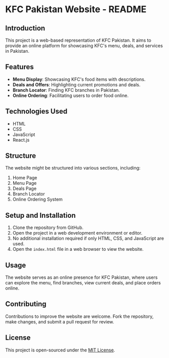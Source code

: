 
# KFC Pakistan Website - README

## Introduction
This project is a web-based representation of KFC Pakistan. It aims to provide an online platform for showcasing KFC's menu, deals, and services in Pakistan.

## Features
- **Menu Display**: Showcasing KFC's food items with descriptions.
- **Deals and Offers**: Highlighting current promotions and deals.
- **Branch Locator**: Finding KFC branches in Pakistan.
- **Online Ordering**: Facilitating users to order food online.

## Technologies Used
- HTML
- CSS
- JavaScript
- React.js

## Structure
The website might be structured into various sections, including:
1. Home Page
2. Menu Page
3. Deals Page
4. Branch Locator
5. Online Ordering System

## Setup and Installation
1. Clone the repository from GitHub.
2. Open the project in a web development environment or editor.
3. No additional installation required if only HTML, CSS, and JavaScript are used.
4. Open the `index.html` file in a web browser to view the website.

## Usage
The website serves as an online presence for KFC Pakistan, where users can explore the menu, find branches, view current deals, and place orders online.

## Contributing
Contributions to improve the website are welcome. Fork the repository, make changes, and submit a pull request for review.

## License
This project is open-sourced under the [MIT License](LICENSE.md).
